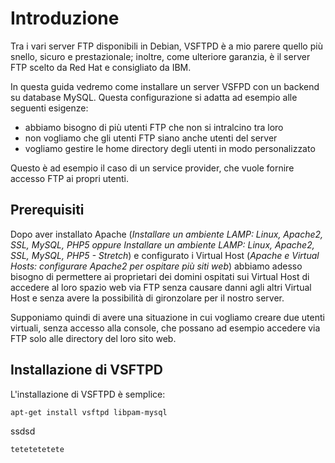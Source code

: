 # Introduzione

Tra i vari server FTP disponibili in Debian, VSFTPD è a mio parere quello più snello, sicuro e prestazionale; inoltre, come ulteriore garanzia, è il server FTP scelto da Red Hat e consigliato da IBM.

In questa guida vedremo come installare un server VSFPD con un backend su database MySQL. Questa configurazione si adatta ad esempio alle seguenti esigenze:

- abbiamo bisogno di più utenti FTP che non si intralcino tra loro
- non vogliamo che gli utenti FTP siano anche utenti del server
- vogliamo gestire le home directory degli utenti in modo personalizzato

Questo è ad esempio il caso di un service provider, che vuole fornire accesso FTP ai propri utenti.

## Prerequisiti

Dopo aver installato Apache (_Installare un ambiente LAMP: Linux, Apache2, SSL, MySQL, PHP5 oppure Installare un ambiente LAMP: Linux, Apache2, SSL, MySQL, PHP5 - Stretch_) e configurato i Virtual Host (_Apache e Virtual Hosts: configurare Apache2 per ospitare più siti web_) abbiamo adesso bisogno di permettere ai proprietari dei domini ospitati sui Virtual Host di accedere al loro spazio web via FTP senza causare danni agli altri Virtual Host e senza avere la possibilità di gironzolare per il nostro server.

Supponiamo quindi di avere una situazione in cui vogliamo creare due utenti virtuali, senza accesso alla console, che possano ad esempio accedere via FTP solo alle directory del loro sito web.

## Installazione di VSFTPD

L'installazione di VSFTPD è semplice:

```bash
apt-get install vsftpd libpam-mysql
```
ssdsd
```bash
tetetetetete
